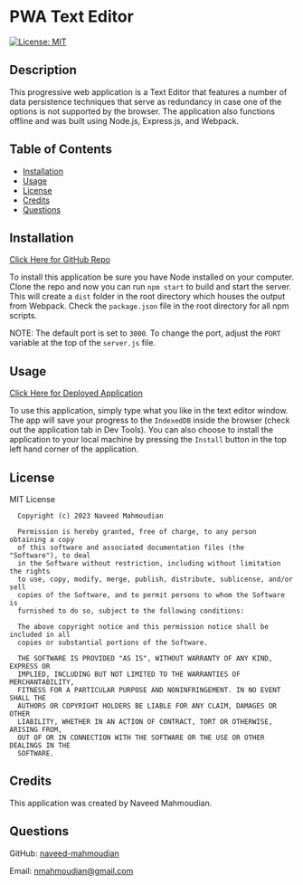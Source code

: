 # PWA Text Editor

[![License: MIT](https://img.shields.io/badge/License-MIT-yellow.svg)](https://opensource.org/licenses/MIT)

## Description

This progressive web application is a Text Editor that features a number of data persistence techniques that serve as redundancy in case one of the options is not supported by the browser. The application also functions offline and was built using Node.js, Express.js, and Webpack.

## Table of Contents

- [Installation](#installation)
- [Usage](#usage)
- [License](#license)
- [Credits](#credits)
- [Questions](#questions)

## Installation

[Click Here for GitHub Repo](https://github.com/naveed-mahmoudian/PWA-text-editor)

To install this application be sure you have Node installed on your computer. Clone the repo and now you can run `npm start` to build and start the server. This will create a `dist` folder in the root directory which houses the output from Webpack. Check the `package.json` file in the root directory for all npm scripts.

NOTE: The default port is set to `3000`. To change the port, adjust the `PORT` variable at the top of the `server.js` file.

## Usage

[Click Here for Deployed Application](https://nav-pwa-text-editor.herokuapp.com/)

To use this application, simply type what you like in the text editor window. The app will save your progress to the `IndexedDB` inside the browser (check out the application tab in Dev Tools). You can also choose to install the application to your local machine by pressing the `Install` button in the top left hand corner of the application.

## License

MIT License

      Copyright (c) 2023 Naveed Mahmoudian

      Permission is hereby granted, free of charge, to any person obtaining a copy
      of this software and associated documentation files (the "Software"), to deal
      in the Software without restriction, including without limitation the rights
      to use, copy, modify, merge, publish, distribute, sublicense, and/or sell
      copies of the Software, and to permit persons to whom the Software is
      furnished to do so, subject to the following conditions:

      The above copyright notice and this permission notice shall be included in all
      copies or substantial portions of the Software.

      THE SOFTWARE IS PROVIDED "AS IS", WITHOUT WARRANTY OF ANY KIND, EXPRESS OR
      IMPLIED, INCLUDING BUT NOT LIMITED TO THE WARRANTIES OF MERCHANTABILITY,
      FITNESS FOR A PARTICULAR PURPOSE AND NONINFRINGEMENT. IN NO EVENT SHALL THE
      AUTHORS OR COPYRIGHT HOLDERS BE LIABLE FOR ANY CLAIM, DAMAGES OR OTHER
      LIABILITY, WHETHER IN AN ACTION OF CONTRACT, TORT OR OTHERWISE, ARISING FROM,
      OUT OF OR IN CONNECTION WITH THE SOFTWARE OR THE USE OR OTHER DEALINGS IN THE
      SOFTWARE.

## Credits

This application was created by Naveed Mahmoudian.

## Questions

GitHub: [naveed-mahmoudian](https://www.github.com/naveed-mahmoudian/)

Email: nmahmoudian@gmail.com
